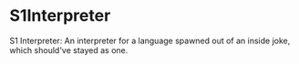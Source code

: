 # S1Interpreter
S1 Interpreter: An interpreter for a language spawned out of an inside joke, which should've stayed as one.
